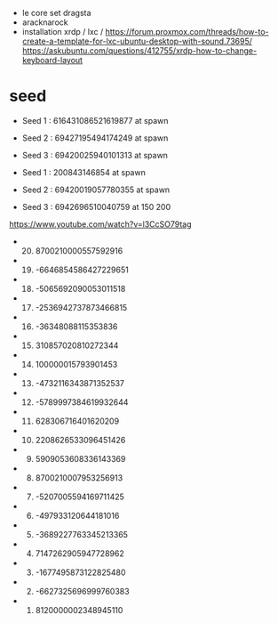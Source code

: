- le core set dragsta
- aracknarock
- installation xrdp / lxc / 
	https://forum.proxmox.com/threads/how-to-create-a-template-for-lxc-ubuntu-desktop-with-sound.73695/
	https://askubuntu.com/questions/412755/xrdp-how-to-change-keyboard-layout


# seed
- Seed 1 : 616431086521619877 at spawn
- Seed 2 : 69427195494174249 at spawn
- Seed 3 : 69420025940101313 at spawn

- Seed 1 : 200843146854 at spawn
- Seed 2 : 69420019057780355 at spawn
- Seed 3 : 6942696510040759 at 150 200

https://www.youtube.com/watch?v=l3CcSO79tag
- 20. 8700210000557592916
- 19. -6646854586427229651
- 18. -5065692090053011518
- 17. -2536942737873466815
- 16. -36348088115353836
- 15. 310857020810272344
- 14. 100000015793901453
- 13. -4732116343871352537
- 12. -5789997384619932644
- 11. 628306716401620209
- 10. 2208626533096451426
- 9. 5909053608336143369
- 8. 8700210007953256913
- 7. -5207005594169711425
- 6. -497933120644181016
- 5. -3689227763345213365
- 4. 7147262905947728962
- 3. -1677495873122825480
- 2. -6627325696999760383
- 1. 8120000002348945110
